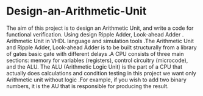 # Design-an-Arithmetic-Unit
The aim of this project is to  design an Arithmetic Unit, and write a  code for functional verification. Using design Ripple Adder, Look-ahead Adder . Arithmetic Unit in VHDL language and  simulation tools .The Arithmetic  Unit and Ripple Adder, Look-ahead Adder is to be built structurally from a library of gates basic gate with different delays .A CPU consists of three main sections: memory for variables (registers), control circuitry (microcode), and the ALU. The ALU (Arithmetic Logic Unit) is the part of a CPU that actually does calculations and condition testing in this project we want only Arithmetic unit without logic .For example, if you wish to add two binary numbers, it is the AU that is responsible for producing the result. 
